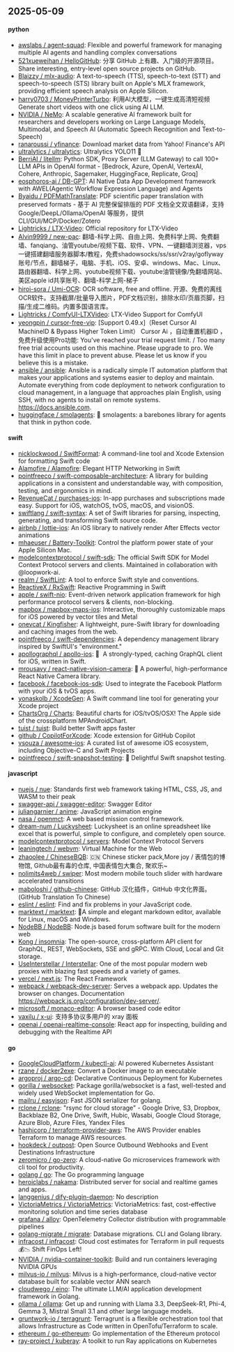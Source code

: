 ## 2025-05-09

#### python
* [awslabs / agent-squad](https://github.com/awslabs/agent-squad): Flexible and powerful framework for managing multiple AI agents and handling complex conversations
* [521xueweihan / HelloGitHub](https://github.com/521xueweihan/HelloGitHub): 分享 GitHub 上有趣、入门级的开源项目。Share interesting, entry-level open source projects on GitHub.
* [Blaizzy / mlx-audio](https://github.com/Blaizzy/mlx-audio): A text-to-speech (TTS), speech-to-text (STT) and speech-to-speech (STS) library built on Apple's MLX framework, providing efficient speech analysis on Apple Silicon.
* [harry0703 / MoneyPrinterTurbo](https://github.com/harry0703/MoneyPrinterTurbo): 利用AI大模型，一键生成高清短视频 Generate short videos with one click using AI LLM.
* [NVIDIA / NeMo](https://github.com/NVIDIA/NeMo): A scalable generative AI framework built for researchers and developers working on Large Language Models, Multimodal, and Speech AI (Automatic Speech Recognition and Text-to-Speech)
* [ranaroussi / yfinance](https://github.com/ranaroussi/yfinance): Download market data from Yahoo! Finance's API
* [ultralytics / ultralytics](https://github.com/ultralytics/ultralytics): Ultralytics YOLO11 🚀
* [BerriAI / litellm](https://github.com/BerriAI/litellm): Python SDK, Proxy Server (LLM Gateway) to call 100+ LLM APIs in OpenAI format - [Bedrock, Azure, OpenAI, VertexAI, Cohere, Anthropic, Sagemaker, HuggingFace, Replicate, Groq]
* [eosphoros-ai / DB-GPT](https://github.com/eosphoros-ai/DB-GPT): AI Native Data App Development framework with AWEL(Agentic Workflow Expression Language) and Agents
* [Byaidu / PDFMathTranslate](https://github.com/Byaidu/PDFMathTranslate): PDF scientific paper translation with preserved formats - 基于 AI 完整保留排版的 PDF 文档全文双语翻译，支持 Google/DeepL/Ollama/OpenAI 等服务，提供 CLI/GUI/MCP/Docker/Zotero
* [Lightricks / LTX-Video](https://github.com/Lightricks/LTX-Video): Official repository for LTX-Video
* [Alvin9999 / new-pac](https://github.com/Alvin9999/new-pac): 翻墙-科学上网、自由上网、免费科学上网、免费翻墙、fanqiang、油管youtube/视频下载、软件、VPN、一键翻墙浏览器，vps一键搭建翻墙服务器脚本/教程，免费shadowsocks/ss/ssr/v2ray/goflyway账号/节点，翻墙梯子，电脑、手机、iOS、安卓、windows、Mac、Linux、路由器翻墙、科学上网、youtube视频下载、youtube油管镜像/免翻墙网站、美区apple id共享账号、翻墙-科学上网-梯子
* [hiroi-sora / Umi-OCR](https://github.com/hiroi-sora/Umi-OCR): OCR software, free and offline. 开源、免费的离线OCR软件。支持截屏/批量导入图片，PDF文档识别，排除水印/页眉页脚，扫描/生成二维码。内置多国语言库。
* [Lightricks / ComfyUI-LTXVideo](https://github.com/Lightricks/ComfyUI-LTXVideo): LTX-Video Support for ComfyUI
* [yeongpin / cursor-free-vip](https://github.com/yeongpin/cursor-free-vip): [Support 0.49.x]（Reset Cursor AI MachineID & Bypass Higher Token Limit） Cursor Ai ，自动重置机器ID ， 免费升级使用Pro功能: You've reached your trial request limit. / Too many free trial accounts used on this machine. Please upgrade to pro. We have this limit in place to prevent abuse. Please let us know if you believe this is a mistake.
* [ansible / ansible](https://github.com/ansible/ansible): Ansible is a radically simple IT automation platform that makes your applications and systems easier to deploy and maintain. Automate everything from code deployment to network configuration to cloud management, in a language that approaches plain English, using SSH, with no agents to install on remote systems. https://docs.ansible.com.
* [huggingface / smolagents](https://github.com/huggingface/smolagents): 🤗 smolagents: a barebones library for agents that think in python code.

#### swift
* [nicklockwood / SwiftFormat](https://github.com/nicklockwood/SwiftFormat): A command-line tool and Xcode Extension for formatting Swift code
* [Alamofire / Alamofire](https://github.com/Alamofire/Alamofire): Elegant HTTP Networking in Swift
* [pointfreeco / swift-composable-architecture](https://github.com/pointfreeco/swift-composable-architecture): A library for building applications in a consistent and understandable way, with composition, testing, and ergonomics in mind.
* [RevenueCat / purchases-ios](https://github.com/RevenueCat/purchases-ios): In-app purchases and subscriptions made easy. Support for iOS, watchOS, tvOS, macOS, and visionOS.
* [swiftlang / swift-syntax](https://github.com/swiftlang/swift-syntax): A set of Swift libraries for parsing, inspecting, generating, and transforming Swift source code.
* [airbnb / lottie-ios](https://github.com/airbnb/lottie-ios): An iOS library to natively render After Effects vector animations
* [mhaeuser / Battery-Toolkit](https://github.com/mhaeuser/Battery-Toolkit): Control the platform power state of your Apple Silicon Mac.
* [modelcontextprotocol / swift-sdk](https://github.com/modelcontextprotocol/swift-sdk): The official Swift SDK for Model Context Protocol servers and clients. Maintained in collaboration with @loopwork-ai.
* [realm / SwiftLint](https://github.com/realm/SwiftLint): A tool to enforce Swift style and conventions.
* [ReactiveX / RxSwift](https://github.com/ReactiveX/RxSwift): Reactive Programming in Swift
* [apple / swift-nio](https://github.com/apple/swift-nio): Event-driven network application framework for high performance protocol servers & clients, non-blocking.
* [mapbox / mapbox-maps-ios](https://github.com/mapbox/mapbox-maps-ios): Interactive, thoroughly customizable maps for iOS powered by vector tiles and Metal
* [onevcat / Kingfisher](https://github.com/onevcat/Kingfisher): A lightweight, pure-Swift library for downloading and caching images from the web.
* [pointfreeco / swift-dependencies](https://github.com/pointfreeco/swift-dependencies): A dependency management library inspired by SwiftUI's "environment."
* [apollographql / apollo-ios](https://github.com/apollographql/apollo-ios): 📱  A strongly-typed, caching GraphQL client for iOS, written in Swift.
* [mrousavy / react-native-vision-camera](https://github.com/mrousavy/react-native-vision-camera): 📸 A powerful, high-performance React Native Camera library.
* [facebook / facebook-ios-sdk](https://github.com/facebook/facebook-ios-sdk): Used to integrate the Facebook Platform with your iOS & tvOS apps.
* [yonaskolb / XcodeGen](https://github.com/yonaskolb/XcodeGen): A Swift command line tool for generating your Xcode project
* [ChartsOrg / Charts](https://github.com/ChartsOrg/Charts): Beautiful charts for iOS/tvOS/OSX! The Apple side of the crossplatform MPAndroidChart.
* [tuist / tuist](https://github.com/tuist/tuist): Build better Swift apps faster
* [github / CopilotForXcode](https://github.com/github/CopilotForXcode): Xcode extension for GitHub Copilot
* [vsouza / awesome-ios](https://github.com/vsouza/awesome-ios): A curated list of awesome iOS ecosystem, including Objective-C and Swift Projects
* [pointfreeco / swift-snapshot-testing](https://github.com/pointfreeco/swift-snapshot-testing): 📸 Delightful Swift snapshot testing.

#### javascript
* [nuejs / nue](https://github.com/nuejs/nue): Standards first web framework taking HTML, CSS, JS, and WASM to their peak
* [swagger-api / swagger-editor](https://github.com/swagger-api/swagger-editor): Swagger Editor
* [juliangarnier / anime](https://github.com/juliangarnier/anime): JavaScript animation engine
* [nasa / openmct](https://github.com/nasa/openmct): A web based mission control framework.
* [dream-num / Luckysheet](https://github.com/dream-num/Luckysheet): Luckysheet is an online spreadsheet like excel that is powerful, simple to configure, and completely open source.
* [modelcontextprotocol / servers](https://github.com/modelcontextprotocol/servers): Model Context Protocol Servers
* [leaningtech / webvm](https://github.com/leaningtech/webvm): Virtual Machine for the Web
* [zhaoolee / ChineseBQB](https://github.com/zhaoolee/ChineseBQB): 🇨🇳 Chinese sticker pack,More joy / 表情包的博物馆, Github最有毒的仓库, 中国表情包大集合, 聚欢乐~
* [nolimits4web / swiper](https://github.com/nolimits4web/swiper): Most modern mobile touch slider with hardware accelerated transitions
* [maboloshi / github-chinese](https://github.com/maboloshi/github-chinese): GitHub 汉化插件，GitHub 中文化界面。 (GitHub Translation To Chinese)
* [eslint / eslint](https://github.com/eslint/eslint): Find and fix problems in your JavaScript code.
* [marktext / marktext](https://github.com/marktext/marktext): 📝A simple and elegant markdown editor, available for Linux, macOS and Windows.
* [NodeBB / NodeBB](https://github.com/NodeBB/NodeBB): Node.js based forum software built for the modern web
* [Kong / insomnia](https://github.com/Kong/insomnia): The open-source, cross-platform API client for GraphQL, REST, WebSockets, SSE and gRPC. With Cloud, Local and Git storage.
* [UseInterstellar / Interstellar](https://github.com/UseInterstellar/Interstellar): One of the most popular modern web proxies with blazing fast speeds and a variety of games.
* [vercel / next.js](https://github.com/vercel/next.js): The React Framework
* [webpack / webpack-dev-server](https://github.com/webpack/webpack-dev-server): Serves a webpack app. Updates the browser on changes. Documentation https://webpack.js.org/configuration/dev-server/.
* [microsoft / monaco-editor](https://github.com/microsoft/monaco-editor): A browser based code editor
* [vaxilu / x-ui](https://github.com/vaxilu/x-ui): 支持多协议多用户的 xray 面板
* [openai / openai-realtime-console](https://github.com/openai/openai-realtime-console): React app for inspecting, building and debugging with the Realtime API

#### go
* [GoogleCloudPlatform / kubectl-ai](https://github.com/GoogleCloudPlatform/kubectl-ai): AI powered Kubernetes Assistant
* [rzane / docker2exe](https://github.com/rzane/docker2exe): Convert a Docker image to an executable
* [argoproj / argo-cd](https://github.com/argoproj/argo-cd): Declarative Continuous Deployment for Kubernetes
* [gorilla / websocket](https://github.com/gorilla/websocket): Package gorilla/websocket is a fast, well-tested and widely used WebSocket implementation for Go.
* [mailru / easyjson](https://github.com/mailru/easyjson): Fast JSON serializer for golang.
* [rclone / rclone](https://github.com/rclone/rclone): "rsync for cloud storage" - Google Drive, S3, Dropbox, Backblaze B2, One Drive, Swift, Hubic, Wasabi, Google Cloud Storage, Azure Blob, Azure Files, Yandex Files
* [hashicorp / terraform-provider-aws](https://github.com/hashicorp/terraform-provider-aws): The AWS Provider enables Terraform to manage AWS resources.
* [hookdeck / outpost](https://github.com/hookdeck/outpost): Open Source Outbound Webhooks and Event Destinations Infrastructure
* [zeromicro / go-zero](https://github.com/zeromicro/go-zero): A cloud-native Go microservices framework with cli tool for productivity.
* [golang / go](https://github.com/golang/go): The Go programming language
* [heroiclabs / nakama](https://github.com/heroiclabs/nakama): Distributed server for social and realtime games and apps.
* [langgenius / dify-plugin-daemon](https://github.com/langgenius/dify-plugin-daemon): No description
* [VictoriaMetrics / VictoriaMetrics](https://github.com/VictoriaMetrics/VictoriaMetrics): VictoriaMetrics: fast, cost-effective monitoring solution and time series database
* [grafana / alloy](https://github.com/grafana/alloy): OpenTelemetry Collector distribution with programmable pipelines
* [golang-migrate / migrate](https://github.com/golang-migrate/migrate): Database migrations. CLI and Golang library.
* [infracost / infracost](https://github.com/infracost/infracost): Cloud cost estimates for Terraform in pull requests💰📉 Shift FinOps Left!
* [NVIDIA / nvidia-container-toolkit](https://github.com/NVIDIA/nvidia-container-toolkit): Build and run containers leveraging NVIDIA GPUs
* [milvus-io / milvus](https://github.com/milvus-io/milvus): Milvus is a high-performance, cloud-native vector database built for scalable vector ANN search
* [cloudwego / eino](https://github.com/cloudwego/eino): The ultimate LLM/AI application development framework in Golang.
* [ollama / ollama](https://github.com/ollama/ollama): Get up and running with Llama 3.3, DeepSeek-R1, Phi-4, Gemma 3, Mistral Small 3.1 and other large language models.
* [gruntwork-io / terragrunt](https://github.com/gruntwork-io/terragrunt): Terragrunt is a flexible orchestration tool that allows Infrastructure as Code written in OpenTofu/Terraform to scale.
* [ethereum / go-ethereum](https://github.com/ethereum/go-ethereum): Go implementation of the Ethereum protocol
* [ray-project / kuberay](https://github.com/ray-project/kuberay): A toolkit to run Ray applications on Kubernetes
